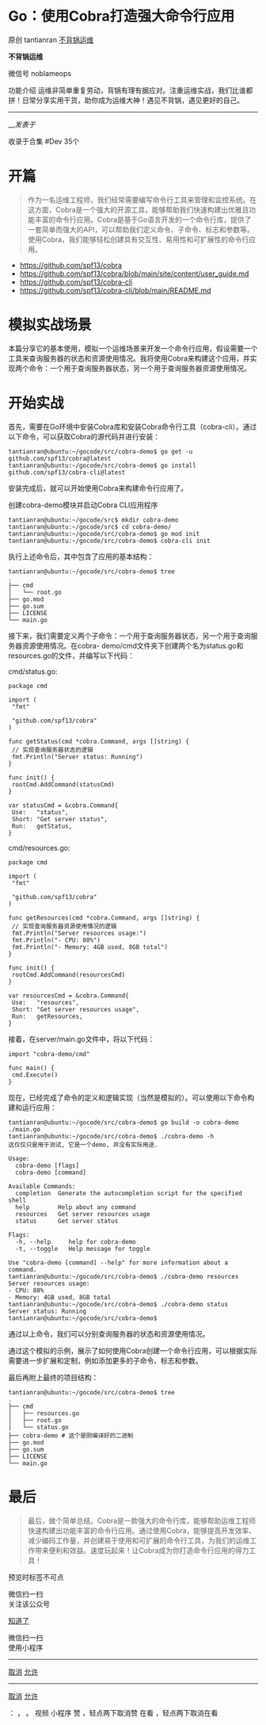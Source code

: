 #  Go：使用Cobra打造强大命令行应用

原创 tantianran  [ 不背锅运维 ](javascript:void\(0\);)

**不背锅运维** ![]()

微信号 noblameops

功能介绍 运维非简单重复劳动，背锅有理有据应对。注重运维实战，我们比谁都拼！日常分享实用干货，助你成为运维大神！遇见不背锅，遇见更好的自己。

____

___发表于_

收录于合集 #Dev 35个

# 开篇

>
> 作为一名运维工程师，我们经常需要编写命令行工具来管理和监控系统。在这方面，Cobra是一个强大的开源工具，能够帮助我们快速构建出优雅且功能丰富的命令行应用。Cobra是基于Go语言开发的一个命令行库，提供了一套简单而强大的API，可以帮助我们定义命令、子命令、标志和参数等。使用Cobra，我们能够轻松创建具有交互性、易用性和可扩展性的命令行应用。

  * https://github.com/spf13/cobra
  * https://github.com/spf13/cobra/blob/main/site/content/user_guide.md
  * https://github.com/spf13/cobra-cli
  * https://github.com/spf13/cobra-cli/blob/main/README.md

# 模拟实战场景

本篇分享它的基本使用，模拟一个运维场景来开发一个命令行应用，假设需要一个工具来查询服务器的状态和资源使用情况。我将使用Cobra来构建这个应用，并实现两个命令：一个用于查询服务器状态，另一个用于查询服务器资源使用情况。

# 开始实战

首先，需要在Go环境中安装Cobra库和安装Cobra命令行工具（cobra-cli）。通过以下命令，可以获取Cobra的源代码并进行安装：

    
    
    tantianran@ubuntu:~/gocode/src/cobra-demo$ go get -u github.com/spf13/cobra@latest  
    tantianran@ubuntu:~/gocode/src/cobra-demo$ go install github.com/spf13/cobra-cli@latest  
    

安装完成后，就可以开始使用Cobra来构建命令行应用了。

创建cobra-demo模块并启动Cobra CLI应用程序

    
    
    tantianran@ubuntu:~/gocode/src$ mkdir cobra-demo  
    tantianran@ubuntu:~/gocode/src$ cd cobra-demo/  
    tantianran@ubuntu:~/gocode/src/cobra-demo$ go mod init  
    tantianran@ubuntu:~/gocode/src/cobra-demo$ cobra-cli init  
    

执行上述命令后，其中包含了应用的基本结构：

    
    
    tantianran@ubuntu:~/gocode/src/cobra-demo$ tree  
    .  
    ├── cmd  
    │   └── root.go  
    ├── go.mod  
    ├── go.sum  
    ├── LICENSE  
    └── main.go  
    

接下来，我们需要定义两个子命令：一个用于查询服务器状态，另一个用于查询服务器资源使用情况。在cobra-
demo/cmd文件夹下创建两个名为status.go和resources.go的文件，并编写以下代码：

cmd/status.go:

    
    
    package cmd  
      
    import (  
     "fmt"  
      
     "github.com/spf13/cobra"  
    )  
      
    func getStatus(cmd *cobra.Command, args []string) {  
     // 实现查询服务器状态的逻辑  
     fmt.Println("Server status: Running")  
    }  
      
    func init() {  
     rootCmd.AddCommand(statusCmd)  
    }  
      
    var statusCmd = &cobra.Command{  
     Use:   "status",  
     Short: "Get server status",  
     Run:   getStatus,  
    }  
      
    

cmd/resources.go:

    
    
    package cmd  
      
    import (  
     "fmt"  
      
     "github.com/spf13/cobra"  
    )  
      
    func getResources(cmd *cobra.Command, args []string) {  
     // 实现查询服务器资源使用情况的逻辑  
     fmt.Println("Server resources usage:")  
     fmt.Println("- CPU: 80%")  
     fmt.Println("- Memory: 4GB used, 8GB total")  
    }  
      
    func init() {  
     rootCmd.AddCommand(resourcesCmd)  
    }  
      
    var resourcesCmd = &cobra.Command{  
     Use:   "resources",  
     Short: "Get server resources usage",  
     Run:   getResources,  
    }  
    

接着，在server/main.go文件中，将以下代码：

    
    
    import "cobra-demo/cmd"  
      
    func main() {  
     cmd.Execute()  
    }  
    

现在，已经完成了命令的定义和逻辑实现（当然是模拟的）。可以使用以下命令构建和运行应用：

    
    
    tantianran@ubuntu:~/gocode/src/cobra-demo$ go build -o cobra-demo ./main.go  
    tantianran@ubuntu:~/gocode/src/cobra-demo$ ./cobra-demo -h  
    这仅仅只是用于测试, 它是一个demo, 并没有实际用途.  
      
    Usage:  
      cobra-demo [flags]  
      cobra-demo [command]  
      
    Available Commands:  
      completion  Generate the autocompletion script for the specified shell  
      help        Help about any command  
      resources   Get server resources usage  
      status      Get server status  
      
    Flags:  
      -h, --help     help for cobra-demo  
      -t, --toggle   Help message for toggle  
      
    Use "cobra-demo [command] --help" for more information about a command.  
    tantianran@ubuntu:~/gocode/src/cobra-demo$ ./cobra-demo resources  
    Server resources usage:  
    - CPU: 80%  
    - Memory: 4GB used, 8GB total  
    tantianran@ubuntu:~/gocode/src/cobra-demo$ ./cobra-demo status  
    Server status: Running  
    tantianran@ubuntu:~/gocode/src/cobra-demo$  
    

通过以上命令，我们可以分别查询服务器的状态和资源使用情况。

通过这个模拟的示例，展示了如何使用Cobra创建一个命令行应用，可以根据实际需要进一步扩展和定制，例如添加更多的子命令、标志和参数。

最后再附上最终的项目结构：

    
    
    tantianran@ubuntu:~/gocode/src/cobra-demo$ tree  
    .  
    ├── cmd  
    │   ├── resources.go  
    │   ├── root.go  
    │   └── status.go  
    ├── cobra-demo # 这个是刚编译好的二进制  
    ├── go.mod  
    ├── go.sum  
    ├── LICENSE  
    └── main.go  
    

# 最后

>
> 最后，做个简单总结。Cobra是一款强大的命令行库，能够帮助运维工程师快速构建出功能丰富的命令行应用。通过使用Cobra，能够提高开发效率、减少编码工作量，并创建易于使用和可扩展的命令行工具，为我们的运维工作带来便利和效益。速度玩起来！让Cobra成为你打造命令行应用的得力工具！

  

预览时标签不可点

微信扫一扫  
关注该公众号

[知道了](javascript:;)

微信扫一扫  
使用小程序

****

[取消](javascript:void\(0\);) [允许](javascript:void\(0\);)

****

[取消](javascript:void\(0\);) [允许](javascript:void\(0\);)

： ， 。   视频 小程序 赞 ，轻点两下取消赞 在看 ，轻点两下取消在看


